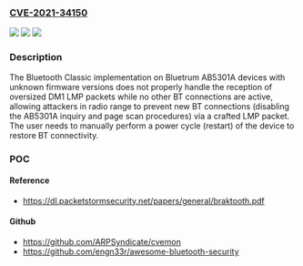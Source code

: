 ### [CVE-2021-34150](https://cve.mitre.org/cgi-bin/cvename.cgi?name=CVE-2021-34150)
![](https://img.shields.io/static/v1?label=Product&message=n%2Fa&color=blue)
![](https://img.shields.io/static/v1?label=Version&message=n%2Fa&color=blue)
![](https://img.shields.io/static/v1?label=Vulnerability&message=n%2Fa&color=brighgreen)

### Description

The Bluetooth Classic implementation on Bluetrum AB5301A devices with unknown firmware versions does not properly handle the reception of oversized DM1 LMP packets while no other BT connections are active, allowing attackers in radio range to prevent new BT connections (disabling the AB5301A inquiry and page scan procedures) via a crafted LMP packet. The user needs to manually perform a power cycle (restart) of the device to restore BT connectivity.

### POC

#### Reference
- https://dl.packetstormsecurity.net/papers/general/braktooth.pdf

#### Github
- https://github.com/ARPSyndicate/cvemon
- https://github.com/engn33r/awesome-bluetooth-security

